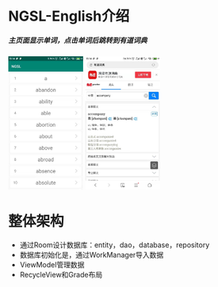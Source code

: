 # NGSL-English介绍
##### 主页面显示单词，点击单词后跳转到有道词典
 <img src="https://github.com/YDDUONG/NGSL-English/blob/master/image/main.jpg" width="30%"/>    <img src="https://github.com/YDDUONG/NGSL-English/blob/master/image/another.jpg" width="30%"/>
# 整体架构
* 通过Room设计数据库：entity，dao，database，repository
* 数据库初始化是，通过WorkManager导入数据
* ViewModel管理数据
* RecycleView和Grade布局
